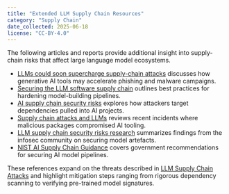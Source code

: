 ```yaml
---
title: "Extended LLM Supply Chain Resources"
category: "Supply Chain"
date_collected: 2025-06-18
license: "CC-BY-4.0"
---
```


The following articles and reports provide additional insight into supply-chain risks that affect large language model ecosystems.

- [LLMs could soon supercharge supply-chain attacks](https://www.theregister.com/2024/12/29/llm_supply_chain_attacks/) discusses how generative AI tools may accelerate phishing and malware campaigns.
- [Securing the LLM software supply chain](https://www.csoonline.com/article/592243/llm-supply-chain-security.html) outlines best practices for hardening model-building pipelines.
- [AI supply chain security risks](https://securityboulevard.com/2023/10/ai-supply-chain-security-risks/) explores how attackers target dependencies pulled into AI projects.
- [Supply chain attacks and LLMs](https://www.fortinet.com/blog/security/supply-chain-attacks-and-llms) reviews recent incidents where malicious packages compromised AI tooling.
- [LLM supply chain security risks research](https://www.securityweek.com/llm-supply-chain-security-risks-research/) summarizes findings from the infosec community on securing model artefacts.
- [NIST AI Supply Chain Guidance](nist-ai-supply-chain-guidance.pdf) covers government recommendations for securing AI model pipelines.

These references expand on the threats described in [LLM Supply Chain Attacks](llm-supply-chain-attacks.md) and highlight mitigation steps ranging from rigorous dependency scanning to verifying pre-trained model signatures.
